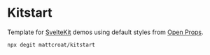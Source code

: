 # Kitstart

Template for [SvelteKit](https://svelte.dev/docs/kit/introduction) demos using default styles from [Open Props](https://open-props.style/).

```bash
npx degit mattcroat/kitstart
```
